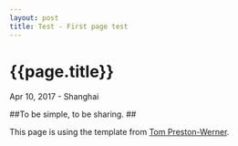 ```yaml
---
layout: post
title: Test - First page test
---
```


{{page.title}}
===============

<p class="meta">Apr 10, 2017 - Shanghai</p>

##To be simple, to be sharing. ##



This page is using the template from [Tom Preston-Werner](https://mojombo.github.io).